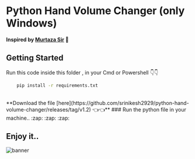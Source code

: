 # Python Hand Volume Changer (only Windows)

**Inspired by [Murtaza Sir](https://www.computervision.zone/courses/advance-computer-vision-with-python/) 🙏**

## Getting Started
Run this code inside this folder , in your Cmd or Powershell 👇👇
```bash
    pip install -r requirements.txt
```
<br>
**Download the file [here](https://github.com/srinikesh2929/python-hand-volume-changer/releases/tag/v1.2) 👈👈**
### Run the python file in your machine.. :zap: :zap: :zap:

## Enjoy it..
![banner](/assets/banner.gif)

